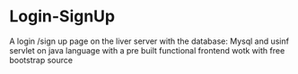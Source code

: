 # Login-SignUp
A login /sign up page on the liver server  with the database: Mysql and usinf servlet  on java language with a pre built functional frontend wotk with free bootstrap source

